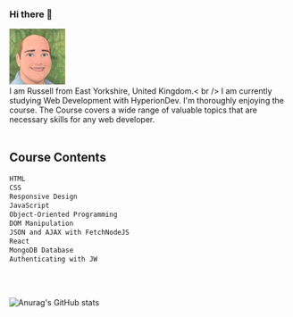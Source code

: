 ### Hi there 👋

<img src="https://github.com/Russell-Ombler/Russell-Ombler/blob/main/RussellOmblerAvatar.jpg" alt="Russell Ombler Avatar" Avatar width="100">
<br />
I am Russell from East Yorkshire, United Kingdom.< br />
I am currently studying Web Development with HyperionDev. I'm thoroughly enjoying the course. The Course covers a wide range of valuable topics that are necessary skills for any web developer.
<br />
<br />

## Course Contents
```
HTML
CSS
Responsive Design
JavaScript
Object-Oriented Programming
DOM Manipulation
JSON and AJAX with FetchNodeJS
React
MongoDB Database
Authenticating with JW
```
<br />
<br />

![Anurag's GitHub stats](https://github-readme-stats.vercel.app/api?username=Russell-Ombler&show_icons=true&theme=light&card_width=150)




